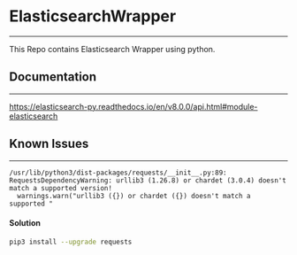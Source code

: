 # ElasticsearchWrapper
---
This Repo contains Elasticsearch Wrapper using python.

## Documentation
---
https://elasticsearch-py.readthedocs.io/en/v8.0.0/api.html#module-elasticsearch

## Known Issues
---
```
/usr/lib/python3/dist-packages/requests/__init__.py:89: RequestsDependencyWarning: urllib3 (1.26.8) or chardet (3.0.4) doesn't match a supported version!
  warnings.warn("urllib3 ({}) or chardet ({}) doesn't match a supported "
```

#### Solution
```bash
pip3 install --upgrade requests
```
